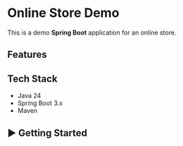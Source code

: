 # Online Store Demo

This is a demo **Spring Boot** application for an online store.

## Features



## Tech Stack

- Java 24
- Spring Boot 3.x
- Maven

## ▶️ Getting Started

